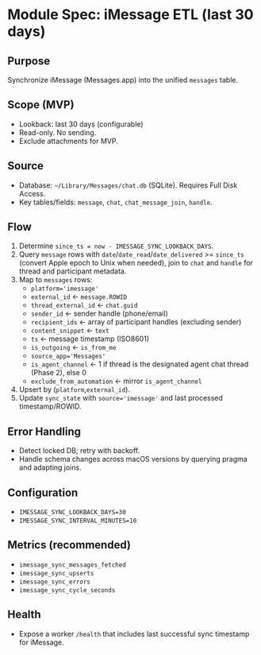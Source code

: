# Module Spec: iMessage ETL (last 30 days)
## Purpose
Synchronize iMessage (Messages.app) into the unified `messages` table.
## Scope (MVP)
- Lookback: last 30 days (configurable)
- Read-only. No sending.
- Exclude attachments for MVP.
## Source
- Database: `~/Library/Messages/chat.db` (SQLite). Requires Full Disk Access.
- Key tables/fields: `message`, `chat`, `chat_message_join`, `handle`.
## Flow
1) Determine `since_ts = now - IMESSAGE_SYNC_LOOKBACK_DAYS`.
2) Query `message` rows with `date`/`date_read`/`date_delivered` >= `since_ts` (convert Apple epoch to Unix when needed), join to `chat` and `handle` for thread and participant metadata.
3) Map to `messages` rows:
   - `platform='imessage'`
   - `external_id` ← `message.ROWID`
   - `thread_external_id` ← `chat.guid`
   - `sender_id` ← sender handle (phone/email)
   - `recipient_ids` ← array of participant handles (excluding sender)
   - `content_snippet` ← `text`
   - `ts` ← message timestamp (ISO8601)
   - `is_outgoing` ← `is_from_me`
   - `source_app='Messages'`
   - `is_agent_channel` ← 1 if thread is the designated agent chat thread (Phase 2), else 0
   - `exclude_from_automation` ← mirror `is_agent_channel`
4) Upsert by (`platform`,`external_id`).
5) Update `sync_state` with `source='imessage'` and last processed timestamp/ROWID.
## Error Handling
- Detect locked DB; retry with backoff.
- Handle schema changes across macOS versions by querying pragma and adapting joins.
## Configuration
- `IMESSAGE_SYNC_LOOKBACK_DAYS=30`
- `IMESSAGE_SYNC_INTERVAL_MINUTES=10`
## Metrics (recommended)
- `imessage_sync_messages_fetched`
- `imessage_sync_upserts`
- `imessage_sync_errors`
- `imessage_sync_cycle_seconds`
## Health
- Expose a worker `/health` that includes last successful sync timestamp for iMessage.
